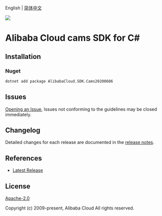 English | [简体中文](README-CN.md)

![](https://aliyunsdk-pages.alicdn.com/icons/AlibabaCloud.svg)

# Alibaba Cloud cams SDK for C#

## Installation

### Nuget

```bash
dotnet add package AlibabaCloud.SDK.Cams20200606
```

## Issues

[Opening an Issue](https://github.com/aliyun/alibabacloud-csharp-sdk/issues/new), Issues not conforming to the guidelines may be closed immediately.

## Changelog

Detailed changes for each release are documented in the [release notes](./ChangeLog.md).

## References

* [Latest Release](https://github.com/aliyun/alibabacloud-csharp-sdk/)

## License

[Apache-2.0](http://www.apache.org/licenses/LICENSE-2.0)

Copyright (c) 2009-present, Alibaba Cloud All rights reserved.
